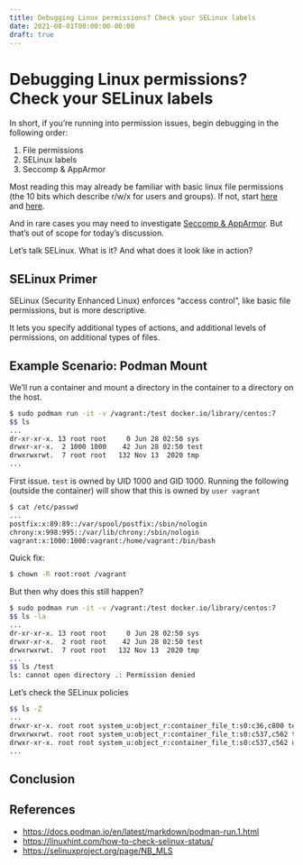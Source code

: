 ```yaml
---
title: Debugging Linux permissions? Check your SELinux labels
date: 2021-08-01T00:00:00-00:00
draft: true
---
```


# Debugging Linux permissions? Check your SELinux labels

In short, if you’re running into permission issues, begin debugging in the following order:

1. File permissions
2. SELinux labels
3. Seccomp & AppArmor

Most reading this may already be familiar with basic linux file permissions (the 10 bits which describe r/w/x for users and groups). If not, start [here](https://www.redhat.com/sysadmin/linux-access-control-lists) and [here](https://www.linux.com/training-tutorials/understanding-linux-file-permissions/).

And in rare cases you may need to investigate [Seccomp & AppArmor](https://security.stackexchange.com/questions/196881/docker-when-to-use-apparmor-vs-seccomp-vs-cap-drop). But that’s out of scope for today’s discussion.

Let’s talk SELinux. What is it? And what does it look like in action?

## SELinux Primer

SELinux (Security Enhanced Linux) enforces “access control”, like basic file permissions, but is more descriptive.

It lets you specify additional types of actions, and additional levels of permissions, on additional types of files.

## Example Scenario: Podman Mount

We’ll run a container and mount a directory in the container to a directory on the host.

```bash
$ sudo podman run -it -v /vagrant:/test docker.io/library/centos:7
$$ ls
...
dr-xr-xr-x. 13 root root     0 Jun 28 02:50 sys
drwxr-xr-x.  2 1000 1000    42 Jun 28 02:50 test
drwxrwxrwt.  7 root root   132 Nov 13  2020 tmp
...
```

First issue. `test` is owned by UID 1000 and GID 1000. Running the following (outside the container) will show that this is owned by `user vagrant`

```bash
$ cat /etc/passwd
...
postfix:x:89:89::/var/spool/postfix:/sbin/nologin
chrony:x:998:995::/var/lib/chrony:/sbin/nologin
vagrant:x:1000:1000:vagrant:/home/vagrant:/bin/bash
```

Quick fix:

```bash
$ chown -R root:root /vagrant
```

But then why does this still happen?

```bash
$ sudo podman run -it -v /vagrant:/test docker.io/library/centos:7
$$ ls -la
...
dr-xr-xr-x. 13 root root     0 Jun 28 02:50 sys
drwxr-xr-x.  2 root root    42 Jun 28 02:50 test
drwxrwxrwt.  7 root root   132 Nov 13  2020 tmp
...
$$ ls /test
ls: cannot open directory .: Permission denied
```

Let’s check the SELinux policies

```bash
$$ ls -Z
...
drwxr-xr-x. root root system_u:object_r:container_file_t:s0:c36,c800 test
drwxrwxrwt. root root system_u:object_r:container_file_t:s0:c537,c562 tmp
drwxr-xr-x. root root system_u:object_r:container_file_t:s0:c537,c562 usr
...
```

## Conclusion

## References

- <https://docs.podman.io/en/latest/markdown/podman-run.1.html>
- <https://linuxhint.com/how-to-check-selinux-status/>
- <https://selinuxproject.org/page/NB_MLS>
